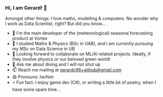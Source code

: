 ### Hi, I am Gerard! 👋 
Amongst other things: I love maths, modelling & computers. No wonder why I work as Data Scientist, right? But did you know... 

- 🔭 I'm the main developer of the (meteorological) seasonal forecasting product at Vortex
- 🌱 I studied Maths & Physics (BSc in UAB), and I am currently pursuing my MSc on Data Science in UB
- 👯 Looking forward to collaborate on ML/AI related projects. Ideally, if they involve physics or our beloved green world!
- 💬 Ask me about diving and I will not shut up 
- 📫 Reach me mailing at gerardc98+github@gmail.com
- 😄 Pronouns: he/him
- ⚡ Fun fact: I enjoy game dev (C#), or writing a little bit of poetry, when I have some spare time...
<!-- - ✨ Curious learner: on -->
<!-- - 🤔 You can check my personal page for more info -->

<!--
**gcastro-98/gcastro-98** is a ✨ _special_ ✨ repository because its `README.md` (this file) appears on your GitHub profile.

Here are some ideas to get you started:

- 🔭 I’m currently working on ...
- 🌱 I’m currently learning ...
- 👯 I’m looking to collaborate on ...
- 🤔 I’m looking for help with ...
- 💬 Ask me about ...
- 📫 How to reach me: ...
- 😄 Pronouns: ...
- ⚡ Fun fact: ...
-->
